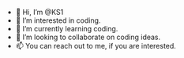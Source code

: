 - 👋 Hi, I’m @KS1
- 👀 I’m interested in coding.
- 🌱 I’m currently learning coding.
- 💞️ I’m looking to collaborate on coding ideas.
- 📫 You can reach out to me, if you are interested.

<!---
KS1/KS1 is a ✨ special ✨ repository because its `README.md` (this file) appears on your GitHub profile.
You can click the Preview link to take a look at your changes.
--->
